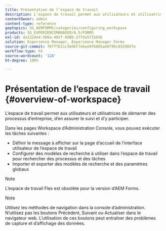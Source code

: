 ```yaml
---
title: Présentation de l’espace de travail
description: L’espace de travail permet aux utilisateurs et utilisatrices de démarrer des processus d’entreprise, d’en assurer le suivi et d’y participer. En savoir plus sur l’espace de travail.
contentOwner: admin
content-type: reference
geptopics: SG_AEMFORMS/categories/configuring_workspace
products: SG_EXPERIENCEMANAGER/6.5/FORMS
exl-id: da1224e4-566a-402f-9d8b-27fda5f3101b
solution: Experience Manager, Experience Manager Forms
source-git-commit: 76fffb11c56dbf7ebee9f6805ae0799cd32985fe
workflow-type: ht
source-wordcount: '124'
ht-degree: 100%

---
```


# Présentation de l’espace de travail {#overview-of-workspace}

L’espace de travail permet aux utilisateurs et utilisatrices de démarrer des processus d’entreprise, d’en assurer le suivi et d’y participer.

Dans les pages Workspace d’Administration Console, vous pouvez exécuter les tâches suivantes :

* Définir le message à afficher sur la page d’accueil de l’interface utilisateur de l’espace de travail
* Configurer des modèles de recherche à utiliser dans l’espace de travail pour rechercher des processus et des tâches
* Importer et exporter des modèles de recherche et des paramètres globaux

>[!NOTE]
>
>L’espace de travail Flex est obsolète pour la version d’AEM Forms.

>[!NOTE]
>
>Utilisez les méthodes de navigation dans la console d’administration. N’utilisez pas les boutons Précédent, Suivant ou Actualiser dans le navigateur web. L’utilisation de ces boutons peut entraîner des problèmes de capture et d’affichage des données.
